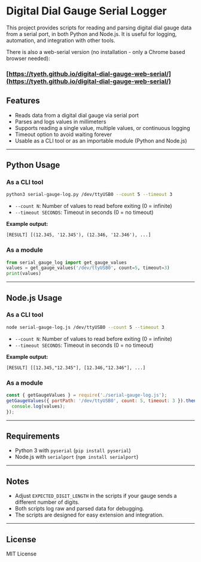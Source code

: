 # Digital Dial Gauge Serial Logger

This project provides scripts for reading and parsing digital dial gauge data from a serial port, in both Python and Node.js. It is useful for logging, automation, and integration with other tools.

There is also a web-serial version (no installation - only a Chrome based browser needed):
### [https://tyeth.github.io/digital-dial-gauge-web-serial/](https://tyeth.github.io/digital-dial-gauge-web-serial/)

## Features
- Reads data from a digital dial gauge via serial port
- Parses and logs values in millimeters
- Supports reading a single value, multiple values, or continuous logging
- Timeout option to avoid waiting forever
- Usable as a CLI tool or as an importable module (Python and Node.js)

---

## Python Usage

### As a CLI tool
```bash
python3 serial-gauge-log.py /dev/ttyUSB0 --count 5 --timeout 3
```
- `--count N`: Number of values to read before exiting (0 = infinite)
- `--timeout SECONDS`: Timeout in seconds (0 = no timeout)

**Example output:**
```
[RESULT] [(12.345, '12.345'), (12.346, '12.346'), ...]
```

### As a module
```python
from serial_gauge_log import get_gauge_values
values = get_gauge_values('/dev/ttyUSB0', count=5, timeout=3)
print(values)
```

---

## Node.js Usage

### As a CLI tool
```bash
node serial-gauge-log.js /dev/ttyUSB0 --count 5 --timeout 3
```
- `--count N`: Number of values to read before exiting (0 = infinite)
- `--timeout SECONDS`: Timeout in seconds (0 = no timeout)

**Example output:**
```
[RESULT] [[12.345,"12.345"], [12.346,"12.346"], ...]
```

### As a module
```js
const { getGaugeValues } = require('./serial-gauge-log.js');
getGaugeValues({ portPath: '/dev/ttyUSB0', count: 5, timeout: 3 }).then(values => {
  console.log(values);
});
```

---

## Requirements
- Python 3 with `pyserial` (`pip install pyserial`)
- Node.js with `serialport` (`npm install serialport`)

---

## Notes
- Adjust `EXPECTED_DIGIT_LENGTH` in the scripts if your gauge sends a different number of digits.
- Both scripts log raw and parsed data for debugging.
- The scripts are designed for easy extension and integration.

---

## License
MIT License

